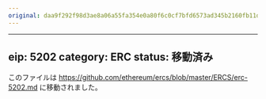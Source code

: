 ```yaml
---
original: daa9f292f98d3ae8a06a55fa354e0a80f6c0cf7bfd6573ad345b2160fb11d01e
---
```


---
eip: 5202
category: ERC
status: 移動済み
---

このファイルは https://github.com/ethereum/ercs/blob/master/ERCS/erc-5202.md に移動されました。